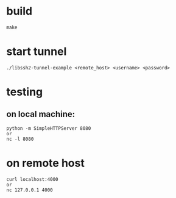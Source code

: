 
# build
```
make
```

# start tunnel
```
./libssh2-tunnel-example <remote_host> <username> <password>
```
# testing
## on local machine:
```
python -m SimpleHTTPServer 8080
or
nc -l 8080
```

# on remote host
```
curl localhost:4000
or
nc 127.0.0.1 4000
```

